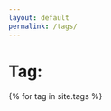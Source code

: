 ```yaml
---
layout: default
permalink: /tags/
---
```

<div class="arhive-head">
  <div class="container">
    <h1 class="archive-title">Tag: <span id="tagName"></span></h1>
  </div>
 </div>
  
  <div class="container">
    {% for tag in site.tags %}	
	<div class="tag-item" id="tag-group-{{ tag[0] | slugify }}" >
    	
    {% for post in tag[1] %}
     {% include article-content.html %}
    {% endfor %}
    </div>
    {% endfor %}	
  </div>	  


<style>
.tag-item{
display:none;
}

</style>

<script>
	var showTagContent = function(){
	var array = document.getElementsByClassName("tag-item")

	for (let i=0; i<array.length; i++) {
	array[i].style.display ='none';
	}			 
			  
	var hashtag =decodeURIComponent(location.hash.replace('#',''))
	var showEle =  document.getElementById('tag-group-' + hashtag)
		
	if(showEle)
	{
		showEle.style.display = "block";
	}
	document.getElementById('tagName').textContent = hashtag
		
		
}
    
window.onhashchange = function () {              
	showTagContent()
}
         
    
window.onload = function() {
  showTagContent()
};

</script>